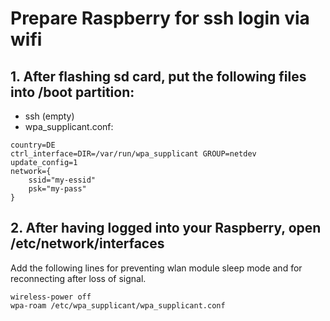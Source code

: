 # Prepare Raspberry for ssh login via wifi

## 1. After flashing sd card, put the following files into /boot partition:
- ssh (empty)
- wpa_supplicant.conf:
```
country=DE
ctrl_interface=DIR=/var/run/wpa_supplicant GROUP=netdev
update_config=1
network={
    ssid="my-essid"
    psk="my-pass"
}
```
## 2. After having logged into your Raspberry, open /etc/network/interfaces
Add the following lines for preventing wlan module sleep mode and for reconnecting 
after loss of signal.
```
wireless-power off
wpa-roam /etc/wpa_supplicant/wpa_supplicant.conf
```


